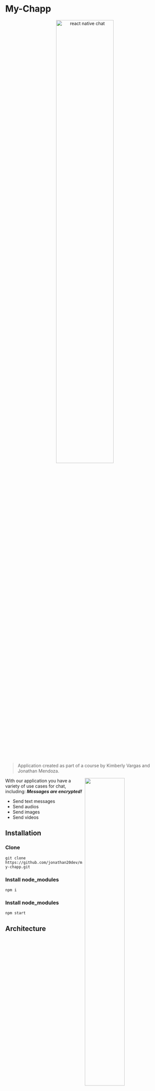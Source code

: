 # My-Chapp 

<p align="center">
  <a href="https://github.com/jonathan20dev/my-chapp"><img src="https://i.imgur.com/SRkDlFX.png" alt="react native chat" width="60%" /></a>
</p>

> Application created as part of a course 
> by Kimberly Vargas and Jonathan Mendoza.


<img align="right" src="https://getstream.imgix.net/images/chat/chattutorialart@3x.png?auto=format,enhance" width="50%" />



With our application you have a variety of use cases for chat, including:
***Messages are encrypted!***
- Send text messages
- Send audios
- Send images
- Send videos

## Installation

### Clone

`git clone https://github.com/jonathan20dev/my-chapp.git`

### Install node_modules

`npm i`

### Install node_modules

`npm start`

## Architecture

<p align="center">
  <a href="https://user-images.githubusercontent.com/84600029/193169216-53e3c01c-0f87-4d79-b720-6303b4b52001.png"><img src="https://user-images.githubusercontent.com/84600029/193169216-53e3c01c-0f87-4d79-b720-6303b4b52001.png" alt="react native chat" width="50%" />
  </a>
</p>

## Authors
| <img src="https://media-exp1.licdn.com/dms/image/C5603AQFIcEFL-NSfqA/profile-displayphoto-shrink_800_800/0/1627255607401?e=1669852800&v=beta&t=voVrrkA8xxrczDIkoYV21BwMfLU3z4yRKtKf17SBVZs" alt="react native chat" width="200px" />  | <img src="https://media-exp1.licdn.com/dms/image/D4E35AQFSR6tlHszb7A/profile-framedphoto-shrink_200_200/0/1663436772487?e=1665108000&v=beta&t=zEFR8hum6XrX9JLPPXNgfGYesY49fqk9B4YXUspcyQc" alt="react native chat" width="200px" />  |
| :------------: | :------------: |
|  *Kimberly Vargas* | *Jonathan Mendoza*  |



**Quick Links**

- [React JS](https://reactjs.org/)
- [Mui](https://mui.com/material-ui/getting-started/overview/)
- [Firebase](https://firebase.google.com/)
- [Moment](https://momentjs.com/)
- [Crypto JS](https://github.com/brix/crypto-js)
